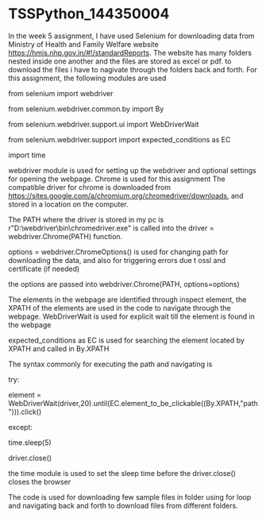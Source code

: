 # TSSPython_144350004
In the week 5 assignment, I have used Selenium for downloading data from Ministry of Health and Family Welfare website https://hmis.nhp.gov.in/#!/standardReports. The website has many folders nested inside one another and the files are stored as excel or pdf.
to download the files i have to nagivate through the folders back and forth.
For this assignment, the following modules are used

from selenium import webdriver 

from selenium.webdriver.common.by import By 

from selenium.webdriver.support.ui import WebDriverWait 

from selenium.webdriver.support import expected_conditions as EC 

import time

webdriver module is used for setting up the webdriver and optional settings for opening the webpage. Chrome is used for this assignment
The compatible driver for chrome is downloaded from https://sites.google.com/a/chromium.org/chromedriver/downloads, and stored in a location on the computer. 

The PATH where the driver is stored in my pc is r"D:\webdriver\bin\chromedriver.exe"
is called into the driver = webdriver.Chrome(PATH) function.

options = webdriver.ChromeOptions() is used for changing path for downloading the data, and also for triggering errors due t ossl and certificate (if needed)

the options are passed into webdriver.Chrome(PATH, options=options)

The elements in the webpage are identified through inspect element, the XPATH of the elements are used in the code to navigate through the webpage.
WebDriverWait is used for explicit wait till the element is found in the webpage 

expected_conditions as EC is used for searching the element located by XPATH and called in By.XPATH

The syntax commonly for executing the path and navigating is 

try:

  element = WebDriverWait(driver,20).until(EC.element_to_be_clickable((By.XPATH,"path"))).click()
  
except:

  time.sleep(5)
  
  driver.close()
  
 the time module is used to set the sleep time before the driver.close() closes the browser
 
 The code is used for downloading few sample files in folder using for loop and navigating back and forth to download files from different folders.
 
 
